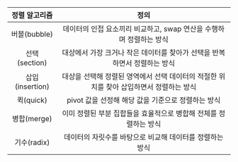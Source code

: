 |  정렬 알고리즘  |                                          정의                                           |
| :-------------: | :-------------------------------------------------------------------------------------: |
|  버블(bubble)   |           데이터의 인접 요소끼리 비교하고, swap 연산을 수행하며 정렬하는 방식           |
|  선택(section)  |        대상에서 가장 크거나 작은 데이터를 찾아가 선택을 반복하면서 정렬하는 방식        |
| 삽입(insertion) | 대상을 선택해 정렬된 영역에서 선택 데이터의 적절한 위치를 찾아 삽입하면서 정렬하는 방식 |
|    퀵(quick)    |                   pivot 값을 선정해 해당 값을 기준으로 정렬하는 방식                    |
|   병합(merge)   |            이미 정렬된 부분 집합들을 효율적으로 병합해 전체를 정렬하는 방식             |
|   기수(radix)   |                데이터의 자릿수를 바탕으로 비교해 데이터를 정렬하는 방식                 |

